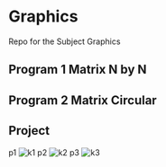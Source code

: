 # Graphics
Repo for the Subject Graphics

## Program 1 Matrix N by N ##	
## Program 2 Matrix Circular ##
## Project ##
p1
![k1](https://user-images.githubusercontent.com/31390537/82120264-75537800-974a-11ea-89fe-1ebcdbfd4191.png)
p2
![k2](https://user-images.githubusercontent.com/31390537/82120283-843a2a80-974a-11ea-8249-6b88e7eb34ce.png)
p3
![k3](https://user-images.githubusercontent.com/31390537/82120289-8f8d5600-974a-11ea-9b6d-d952a801be1d.png)

